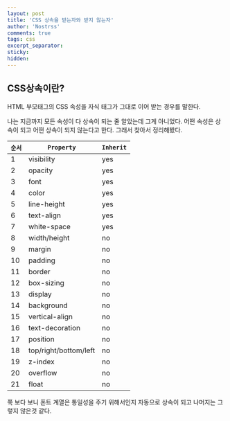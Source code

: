 ```yaml
---
layout: post
title: 'CSS 상속을 받는자와 받지 않는자'
author: 'Nostrss'
comments: true
tags: css
excerpt_separator:
sticky:
hidden:
---
```


## CSS상속이란?

HTML 부모태그의 CSS 속성을 자식 태그가 그대로 이어 받는 경우를 말한다. 

나는 지금까지 모든 속성이 다 상속이 되는 줄 알았는데 그게 아니었다. 어떤 속성은 상속이 되고 어떤 상속이 되지 않는다고 한다. 
그래서 찾아서 정리해봤다.

| `순서` | `Property`  |  `Inherit` |   
|-----|--------|----------------|
|1	|visibility	|yes
|2	|opacity	|yes
|3	|font	|yes
|4	|color	|yes
|5	|line-height	|yes
|6	|text-align	|yes
|7	|white-space	|yes
|8	|width/height	|no
|9	|margin	|no
|10	|padding	|no
|11	|border	|no
|12	|box-sizing	|no
|13	|display	|no
|14	|background	|no
|15	|vertical-align	|no
|16	|text-decoration	|no
|17	|position	|no
|18	|top/right/bottom/left	|no
|19	|z-index	|no
|20	|overflow	|no
|21	|float	|no

쭉 보다 보니 폰트 계열은 통일성을 주기 위해서인지 자동으로 상속이 되고 나머지는 그렇지 않은것 같다.

